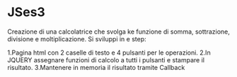 # JSes3
Creazione di una calcolatrice che svolga ke funzione di somma, sottrazione, divisione e moltiplicazione. Si sviluppi in e step:

1.Pagina html con 2 caselle di testo e 4 pulsanti per le operazioni.
2.In JQUERY assegnare funzioni di calcolo a tutti i pulsanti e stampare il risultato.
3.Mantenere in memoria il risultato tramite Callback
